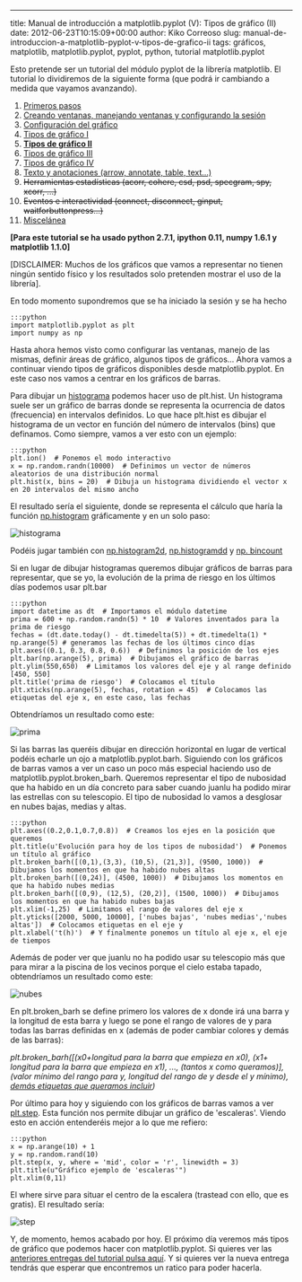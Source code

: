 ---
title: Manual de introducción a matplotlib.pyplot (V): Tipos de gráfico (II)
date: 2012-06-23T10:15:09+00:00
author: Kiko Correoso
slug: manual-de-introduccion-a-matplotlib-pyplot-v-tipos-de-grafico-ii
tags: gráficos, matplotlib, matplotlib.pyplot, pyplot, python, tutorial matplotlib.pyplot

Esto pretende ser un tutorial del módulo pyplot de la librería matplotlib. El tutorial lo dividiremos de la siguiente forma (que podrá ir cambiando a medida que vayamos avanzando).

  1. [Primeros pasos](https://pybonacci.org/2012/05/14/manual-de-introduccion-a-matplotlib-pyplot-i/ "Manual de introducción a matplotlib.pyplot (I): Primeros pasos")
  2. [Creando ventanas, manejando ventanas y configurando la sesión](https://pybonacci.org/2012/05/19/manual-de-introduccion-a-matplotlib-pyplot-ii-creando-y-manejando-ventanas-y-configurando-la-sesion/ "Manual de introducción a matplotlib.pyplot (II): Creando y manejando ventanas y configurando la sesión")
  3. [Configuración del gráfico](https://pybonacci.org/2012/05/25/manual-de-introduccion-a-matplotlib-pyplot-iii-configuracion-del-grafico/ "Manual de introducción a matplotlib.pyplot (III): Configuración del gráfico")
  4. [Tipos de gráfico I](https://pybonacci.org/2012/06/04/manual-de-introduccion-a-matplotlib-pyplot-iv-tipos-de-grafico-i/ "Manual de introducción a matplotlib.pyplot (IV): Tipos de gráfico (I)")
  5. **[Tipos de gráfico II](https://pybonacci.org/2012/06/23/manual-de-introduccion-a-matplotlib-pyplot-v-tipos-de-grafico-ii/ "Manual de introducción a matplotlib.pyplot (V): Tipos de gráfico (II)")**
  6. [Tipos de gráfico III](https://pybonacci.org/2012/07/01/manual-de-introduccion-a-matplotlib-pyplot-vi-tipos-de-grafico-iii/ "Manual de introducción a matplotlib.pyplot (VI): Tipos de gráfico (III)")
  7. [Tipos de gráfico IV](https://pybonacci.org/2012/07/29/manual-de-introduccion-a-matplotlib-pyplot-vii-tipos-de-grafico-iv/ "Manual de introducción a matplotlib.pyplot (VII): Tipos de gráfico (IV)")
  8. [Texto y anotaciones (arrow, annotate, table, text...)](https://pybonacci.org/2012/08/24/manual-de-introduccion-a-matplotlib-pyplot-viii-texto-y-anotaciones/ "Manual de introducción a matplotlib.pyplot (VIII): Texto y anotaciones")
  9. <del>Herramientas estadísticas (acorr, cohere, csd, psd, specgram, spy, xcorr, ...)</del>
 10. <del>Eventos e interactividad (connect, disconnect, ginput, waitforbuttonpress...)</del>
 11. [Miscelánea](https://pybonacci.org/2012/08/30/manual-de-introduccion-a-matplotlib-pyplot-ix-miscelanea/ "Manual de introducción a matplotlib.pyplot (IX): Miscelánea")

**[Para este tutorial se ha usado python 2.7.1, ipython 0.11, numpy 1.6.1 y matplotlib 1.1.0]**

[DISCLAIMER: Muchos de los gráficos que vamos a representar no tienen ningún sentido físico y los resultados solo pretenden mostrar el uso de la librería].

En todo momento supondremos que se ha iniciado la sesión y se ha hecho

    :::python
    import matplotlib.pyplot as plt
    import numpy as np

Hasta ahora hemos visto como configurar las ventanas, manejo de las mismas, definir áreas de gráfico, algunos tipos de gráficos... Ahora vamos a continuar viendo tipos de gráficos disponibles desde matplotlib.pyplot. En este caso nos vamos a centrar en los gráficos de barras.

Para dibujar un [histograma](http://es.wikipedia.org/wiki/Histograma) podemos hacer uso de plt.hist. Un histograma suele ser un gráfico de barras donde se representa la ocurrencia de datos (frecuencia) en intervalos definidos. Lo que hace plt.hist es dibujar el histograma de un vector en función del número de intervalos (bins) que definamos. Como siempre, vamos a ver esto con un ejemplo:

    :::python
    plt.ion()  # Ponemos el modo interactivo
    x = np.random.randn(10000)  # Definimos un vector de números aleatorios de una distribución normal
    plt.hist(x, bins = 20)  # Dibuja un histograma dividiendo el vector x en 20 intervalos del mismo ancho

El resultado sería el siguiente, donde se representa el cálculo que haría la función [np.histogram](http://docs.scipy.org/doc/numpy/reference/generated/numpy.histogram.html) gráficamente y en un solo paso:

![histograma](https://pybonacci.org/images/2012/06/histograma.png)

Podéis jugar también con [np.histogram2d](http://docs.scipy.org/doc/numpy/reference/generated/numpy.histogram2d.html#numpy.histogram2d), [np.histogramdd](http://docs.scipy.org/doc/numpy/reference/generated/numpy.histogramdd.html#numpy.histogramdd) y [np. bincount](http://docs.scipy.org/doc/numpy/reference/generated/numpy.bincount.html#numpy.bincount)

Si en lugar de dibujar histogramas queremos dibujar gráficos de barras para representar, que se yo, la evolución de la prima de riesgo en los últimos días podemos usar plt.bar<!--more-->

    :::python
    import datetime as dt  # Importamos el módulo datetime
    prima = 600 + np.random.randn(5) * 10  # Valores inventados para la prima de riesgo
    fechas = (dt.date.today() - dt.timedelta(5)) + dt.timedelta(1) * np.arange(5) # generamos las fechas de los últimos cinco días
    plt.axes((0.1, 0.3, 0.8, 0.6))  # Definimos la posición de los ejes
    plt.bar(np.arange(5), prima)  # Dibujamos el gráfico de barras
    plt.ylim(550,650)  # Limitamos los valores del eje y al range definido [450, 550]
    plt.title('prima de riesgo')  # Colocamos el título
    plt.xticks(np.arange(5), fechas, rotation = 45)  # Colocamos las etiquetas del eje x, en este caso, las fechas

Obtendríamos un resultado como este:

![prima](https://pybonacci.org/images/2012/06/prima.png)

Si las barras las queréis dibujar en dirección horizontal en lugar de vertical podéis echarle un ojo a matplotlib.pyplot.barh. Siguiendo con los gráficos de barras vamos a ver un caso un poco más especial haciendo uso de matplotlib.pyplot.broken_barh. Queremos representar el tipo de nubosidad que ha habido en un día concreto para saber cuando juanlu ha podido mirar las estrellas con su telescopio. El tipo de nubosidad lo vamos a desglosar en nubes bajas, medias y altas.

    :::python
    plt.axes((0.2,0.1,0.7,0.8))  # Creamos los ejes en la posición que queremos
    plt.title(u'Evolución para hoy de los tipos de nubosidad')  # Ponemos un título al gráfico
    plt.broken_barh([(0,1),(3,3), (10,5), (21,3)], (9500, 1000))  # Dibujamos los momentos en que ha habido nubes altas
    plt.broken_barh([(0,24)], (4500, 1000))  # Dibujamos los momentos en que ha habido nubes medias
    plt.broken_barh([(0,9), (12,5), (20,2)], (1500, 1000))  # Dibujamos los momentos en que ha habido nubes bajas
    plt.xlim(-1,25)  # Limitamos el rango de valores del eje x
    plt.yticks([2000, 5000, 10000], ['nubes bajas', 'nubes medias','nubes altas'])  # Colocamos etiquetas en el eje y
    plt.xlabel('t(h)')  # Y finalmente ponemos un título al eje x, el eje de tiempos

Además de poder ver que juanlu no ha podido usar su telescopio más que para mirar a la piscina de los vecinos porque el cielo estaba tapado, obtendríamos un resultado como este:

![nubes](https://pybonacci.org/images/2012/06/nubes1.png)

En plt.broken_barh se define primero los valores de x donde irá una barra y la longitud de esta barra y luego se pone el rango de valores de y para todas las barras definidas en x (además de poder cambiar colores y demás de las barras):

_plt.broken_barh([(x0+longitud para la barra que empieza en x0), (x1+ longitud para la barra que empieza en x1), ..., (tantos x como queramos)], (valor mínimo del rango para y, longitud del rango de y desde el y mínimo), [demás etiquetas que queramos incluir](http://matplotlib.sourceforge.net/api/pyplot_api.html#matplotlib.pyplot.broken_barh))_

Por último para hoy y siguiendo con los gráficos de barras vamos a ver [plt.step](http://matplotlib.sourceforge.net/api/pyplot_api.html#matplotlib.pyplot.step). Esta función nos permite dibujar un gráfico de 'escaleras'. Viendo esto en acción entenderéis mejor a lo que me refiero:

    :::python
    x = np.arange(10) + 1
    y = np.random.rand(10)
    plt.step(x, y, where = 'mid', color = 'r', linewidth = 3)
    plt.title(u"Gráfico ejemplo de 'escaleras'")
    plt.xlim(0,11)

El where sirve para situar el centro de la escalera (trastead con ello, que es gratis). El resultado sería:

![step](https://pybonacci.org/images/2012/06/step.png)

Y, de momento, hemos acabado por hoy. El próximo día veremos más tipos de gráfico que podemos hacer con matplotlib.pyplot. Si quieres ver las [anteriores entregas del tutorial pulsa aquí](https://pybonacci.org/tag/tutorial-matplotlib-pyplot/). Y si quieres ver la nueva entrega tendrás que esperar que encontremos un ratico para poder hacerla.